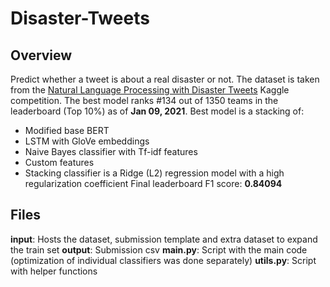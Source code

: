 # Disaster-Tweets


## Overview
Predict whether a tweet is about a real disaster or not. The dataset is taken from the [Natural Language Processing with Disaster Tweets](https://www.kaggle.com/c/nlp-getting-started/overview) Kaggle competition. The best model ranks #134 out of 1350 teams in the leaderboard (Top 10%) as of **Jan 09, 2021**.
Best model is a stacking of:
- Modified base BERT
- LSTM with GloVe embeddings
- Naive Bayes classifier with Tf-idf features
- Custom features
- Stacking classifier is a Ridge (L2) regression model with a high regularization coefficient
Final leaderboard F1 score: **0.84094**


## Files
**input**: Hosts the dataset, submission template and extra dataset to expand the train set
**output**: Submission csv
**main.py**: Script with the main code (optimization of individual classifiers was done separately)
**utils.py**: Script with helper functions
